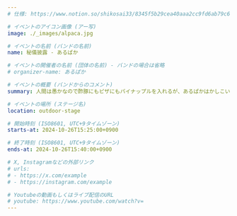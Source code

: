 ```yaml
---
# 仕様: https://www.notion.so/shikosai33/8345f5b29cea40aaa2cc9fd6ab79c6a6?pvs=4#9ae1134163bc41fca64fb5161acf4e19

# イベントのアイコン画像 (アー写)
image: ./_images/alpaca.jpg

# イベントの名前 (バンドの名前)
name: 秘儀披露 - あるぱか

# イベントの開催者の名前 (団体の名前) - バンドの場合は省略
# organizer-name: あるぱか

# イベントの概要 (バンドからのコメント)
summary: 人間は愚かなので酢豚にもピザにもパイナップルを入れるが、あるぱかはかしこいので酢豚にもピザにもパイナップルを入れない

# イベントの場所 (ステージ名)
location: outdoor-stage

# 開始時刻 (ISO8601, UTC+9タイムゾーン)
starts-at: 2024-10-26T15:25:00+0900

# 終了時刻 (ISO8601, UTC+9タイムゾーン)
ends-at: 2024-10-26T15:40:00+0900

# X, Instagramなどの外部リンク
# urls:
# - https://x.com/example
# - https://instagram.com/example

# Youtubeの動画もしくはライブ配信のURL
# youtube: https://www.youtube.com/watch?v=
---
```

